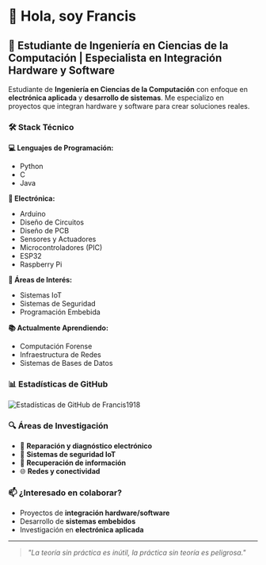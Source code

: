 # 👋 Hola, soy Francis

## 🎯 Estudiante de Ingeniería en Ciencias de la Computación | Especialista en Integración Hardware y Software

Estudiante de **Ingeniería en Ciencias de la Computación** con enfoque en **electrónica aplicada** y **desarrollo de sistemas**. Me especializo en proyectos que integran hardware y software para crear soluciones reales.

### 🛠️ Stack Técnico

**💻 Lenguajes de Programación:**
- Python
- C
- Java

**🔧 Electrónica:**
- Arduino
- Diseño de Circuitos
- Diseño de PCB
- Sensores y Actuadores
- Microcontroladores (PIC)
- ESP32
- Raspberry Pi

**🎯 Áreas de Interés:**
- Sistemas IoT
- Sistemas de Seguridad
- Programación Embebida

**📚 Actualmente Aprendiendo:**
- Computación Forense
- Infraestructura de Redes
- Sistemas de Bases de Datos

<!--
### 🚀 Proyecto Destacado
**Sistema de Seguridad con Arduino** _(2022)_
- Puerta inteligente con autenticación **Bluetooth + RFID**
- Integración completa hardware/software
- Programación en C para microcontrolador
- _Documentación próximamente en este perfil_
-->

### 📊 Estadísticas de GitHub
![Estadísticas de GitHub de Francis1918](https://github-readme-stats.vercel.app/api?username=Francis1918&show_icons=true&theme=dark)

### 🔍 Áreas de Investigación
- 📱 **Reparación y diagnóstico electrónico**
- 🔐 **Sistemas de seguridad IoT** 
- 💾 **Recuperación de información**
- 🌐 **Redes y conectividad**

### 📫 ¿Interesado en colaborar?
- Proyectos de **integración hardware/software**
- Desarrollo de **sistemas embebidos**
- Investigación en **electrónica aplicada**

---
> *"La teoría sin práctica es inútil, la práctica sin teoría es peligrosa."*

